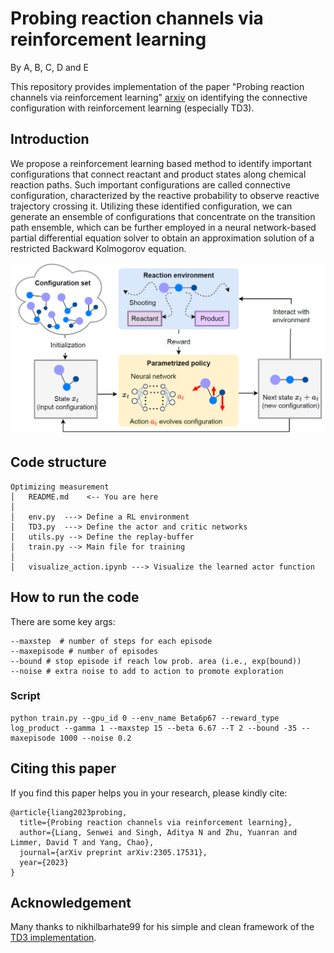 # Probing reaction channels via reinforcement learning
By A, B, C, D and E

This repository provides implementation of the paper "Probing reaction channels via reinforcement learning" [arxiv](https://arxiv.org/pdf/2305.17531.pdf) on identifying the connective configuration with reinforcement learning (especially TD3). 

## Introduction

We propose a reinforcement learning based method to identify important configurations that connect reactant and product states along chemical reaction paths. Such important configurations are called connective configuration, characterized by the reactive probability to observe reactive trajectory crossing it. Utilizing these identified configuration, we can generate an ensemble of configurations that concentrate on the transition path ensemble, which can be further employed in a neural network-based partial differential equation solver to obtain an approximation solution of a restricted Backward Kolmogorov equation.

![image](RLconnetiveconf.png)

## Code structure
```commandline
Optimizing measurement
│   README.md    <-- You are here
│
│   env.py  ---> Define a RL environment
│   TD3.py  ---> Define the actor and critic networks
│   utils.py --> Define the replay-buffer
│   train.py --> Main file for training
│   
│   visualize_action.ipynb ---> Visualize the learned actor function
```
## How to run the code
There are some key args: 
```commandline
--maxstep  # number of steps for each episode
--maxepisode # number of episodes
--bound # stop episode if reach low prob. area (i.e., exp(bound))
--noise # extra noise to add to action to promote exploration
```
### Script
```commandline
python train.py --gpu_id 0 --env_name Beta6p67 --reward_type log_product --gamma 1 --maxstep 15 --beta 6.67 --T 2 --bound -35 --maxepisode 1000 --noise 0.2
```

## Citing this paper
If you find this paper helps you in your research, please kindly cite:
```
@article{liang2023probing,
  title={Probing reaction channels via reinforcement learning},
  author={Liang, Senwei and Singh, Aditya N and Zhu, Yuanran and Limmer, David T and Yang, Chao},
  journal={arXiv preprint arXiv:2305.17531},
  year={2023}
}
```

## Acknowledgement
Many thanks to nikhilbarhate99 for his simple and clean framework of the [TD3 implementation](https://github.com/nikhilbarhate99/TD3-PyTorch-BipedalWalker-v2).
